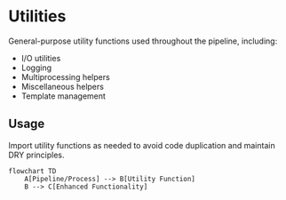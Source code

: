 # Utilities

General-purpose utility functions used throughout the pipeline, including:

- I/O utilities
- Logging
- Multiprocessing helpers
- Miscellaneous helpers
- Template management

## Usage

Import utility functions as needed to avoid code duplication and maintain DRY principles.

```mermaid
flowchart TD
    A[Pipeline/Process] --> B[Utility Function]
    B --> C[Enhanced Functionality]
```
